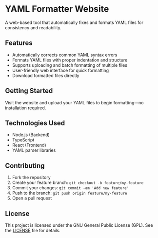 # YAML Formatter Website

A web-based tool that automatically fixes and formats YAML files for consistency and readability.

## Features

* Automatically corrects common YAML syntax errors
* Formats YAML files with proper indentation and structure
* Supports uploading and batch formatting of multiple files
* User-friendly web interface for quick formatting
* Download formatted files directly

## Getting Started

Visit the website and upload your YAML files to begin formatting—no installation required.

## Technologies Used

* Node.js (Backend)
* TypeScript
* React (Frontend)
* YAML parser libraries

## Contributing

1. Fork the repository
2. Create your feature branch: `git checkout -b feature/my-feature`
3. Commit your changes: `git commit -am 'Add new feature'`
4. Push to the branch: `git push origin feature/my-feature`
5. Open a pull request

## License

This project is licensed under the GNU General Public License (GPL). See the [LICENSE](./LICENSE) file for details.

